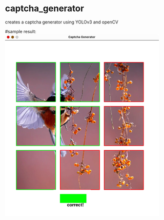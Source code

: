 # captcha_generator
creates a captcha generator using YOLOv3 and openCV

#sample result:
![ScreenShot](https://github.com/Tab-sp/captcha_generator/blob/main/sample_result.jpg)
